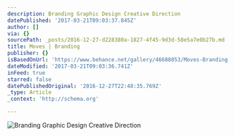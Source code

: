 ```yaml
---
description: Branding Graphic Design Creative Direction
datePublished: '2017-03-21T09:03:37.845Z'
author: []
via: {}
sourcePath: _posts/2016-12-27-d228380a-1827-4f45-9d3d-58e5a7e0b27b.md
title: Moves | Branding
publisher: {}
isBasedOnUrl: 'https://www.behance.net/gallery/46688053/Moves-Branding'
dateModified: '2017-03-21T09:03:36.741Z'
inFeed: true
starred: false
datePublishedOriginal: '2016-12-27T22:48:35.769Z'
_type: Article
_context: 'http://schema.org'

---
```

![Branding Graphic Design Creative Direction](https://the-grid-user-content.s3-us-west-2.amazonaws.com/89068380-4c9c-430d-afc1-cc48fc5f2fce.png)